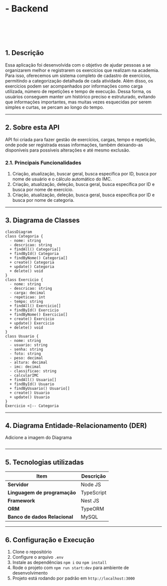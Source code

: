 # - Backend

<br />

<div align="center">
  <img src="" />
</div>

<br /><br />

## 1. Descrição

Essa aplicação foi desenvolvida com o objetivo de ajudar pessoas a se organizarem melhor e registrarem os exercícios que realizam na academia. Para isso, oferecemos um sistema completo de cadastro de exercícios, permitindo a categorização detalhada de cada atividade. Além disso, os exercícios podem ser acompanhados por informações como carga utilizada, número de repetições e tempo de execução. Dessa forma, os usuários conseguem manter um histórico preciso e estruturado, evitando que informações importantes, mas muitas vezes esquecidas por serem simples e curtas, se percam ao longo do tempo.

---

## 2. Sobre esta API

API foi criada para fazer gestão de exercícios, cargas, tempo e repetição, onde pode ser registrada essas informações, também deixando-as disponíveis para possíveis alterações e até mesmo exclusão.

### 2.1. Principais Funcionalidades

1. Criação, atualização, buscar geral, busca específica por ID, busca por nome de usuário e o cálculo automático do IMC.
2. Criação, atualização, deleção, busca geral, busca específica por ID e busca por nome de exercício.
3. Criação, atualização, deleção, busca geral, busca específica por ID e busca por nome de categoria.

---

## 3. Diagrama de Classes

```mermaid
classDiagram
class Categoria {
  - nome: string
  - descricao: string
  + findAll() Categoria[]
  + findById() Categoria
  + findByNome() Categoria[]
  + create() Categoria
  + update() Categoria
  + delete() void
}
class Exercicio {
  - nome: string
  - descricao: string
  - carga: decimal
  - repeticao: int
  - tempo: string
  + findAll() Exercicio[]
  + findById() Exercicio
  + findByNome() Exercicio[]
  + create() Exercicio
  + update() Exercicio
  + delete() void
}
class Usuario {
  - nome: string
  - usuario: string
  - senha: string
  - foto: string
  - peso: decimal
  - altura: decimal
  - imc: decimal
  - classificao: string
  - calcularIMC
  + findAll() Usuario[]
  + findById() Usuario
  + findByUsuario() Usuario[]
  + create() Usuario
  + update() Usuario
}
Exercicio <|-- Categoria
```

---

## 4. Diagrama Entidade-Relacionamento (DER)

Adicione a imagem do Diagrama

<div align="center">
  <img src="" />
</div>

---

## 5. Tecnologias utilizadas

| Item                          | Descrição  |
| ----------------------------- | ---------- |
| **Servidor**                  | Node JS    |
| **Linguagem de programação**  | TypeScript |
| **Framework**                 | Nest JS    |
| **ORM**                       | TypeORM    |
| **Banco de dados Relacional** | MySQL      |

---

## 6. Configuração e Execução

1. Clone o repositório
2. Configure o arquivo `.env`
3. Instale as dependências `npm i` ou `npm install`
4. Rode o projeto com `npm run start:dev` para ambiente de desenvolvimento
5. Projeto está rodando por padrão em `http://localhost:3000`
